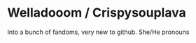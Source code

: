 # Welladooom / Crispysouplava
Into a bunch of fandoms, very new to github.
She/He pronouns

<!---
welladooom/welladooom is a ✨ special ✨ repository because its `README.md` (this file) appears on your GitHub profile.
You can click the Preview link to take a look at your changes.
--->
